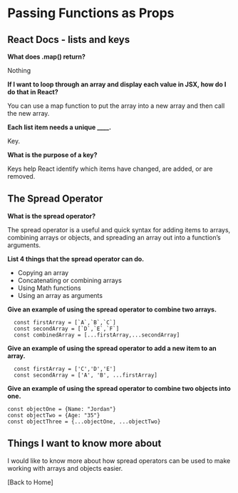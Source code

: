 # Passing Functions as Props

## React Docs - lists and keys

**What does .map() return?**

Nothing

**If I want to loop through an array and display each value in JSX, how do I do that in React?**

You can use a map function to put the array into a new array and then call the new array.

**Each list item needs a unique ____.**

Key.

**What is the purpose of a key?**

Keys help React identify which items have changed, are added, or are removed.

## The Spread Operator

**What is the spread operator?**

The spread operator is a useful and quick syntax for adding items to arrays, combining arrays or objects, and spreading an array out into a function’s arguments.


**List 4 things that the spread operator can do.**

- Copying an array
- Concatenating or combining arrays
- Using Math functions
- Using an array as arguments

**Give an example of using the spread operator to combine two arrays.**

```js:
  const firstArray = [`A`,`B`,`C`]
  const secondArray = [`D`,`E`,`F`]
  const combinedArray = [...firstArray,...secondArray]
```

**Give an example of using the spread operator to add a new item to an array.**

```js:
  const firstArray = ['C','D','E']
  const secondArray = ['A', 'B', ...firstArray]
```

**Give an example of using the spread operator to combine two objects into one.**

```js:
const objectOne = {Name: "Jordan"}
const objectTwo = {Age: "35"}
const objectThree = {...objectOne, ...objectTwo}
```

## Things I want to know more about

I would like to know more about how spread operators can be used to make working with arrays and objects easier.

[Back to Home]